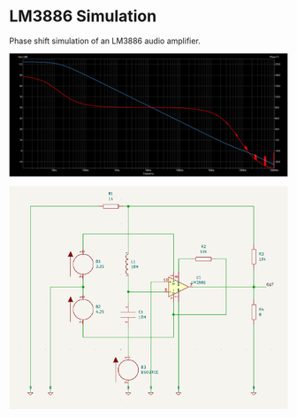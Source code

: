 # LM3886 Simulation
Phase shift simulation of an LM3886 audio amplifier.

![foto](https://github.com/matmoj04/opamp_simulation/blob/main/simulation_output.png?raw=true)
<p align="center">
  <img src="https://github.com/matmoj04/opamp_simulation/blob/main/schema.png?raw=true">
</p>
